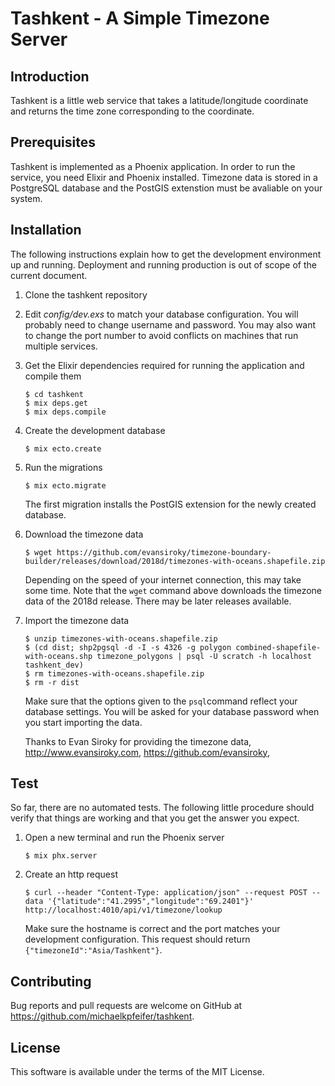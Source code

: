 # Tashkent - A Simple Timezone Server

## Introduction

Tashkent is a little web service that takes a latitude/longitude
coordinate and returns the time zone corresponding to the coordinate.

## Prerequisites

Tashkent is implemented as a Phoenix application. In order to run the
service, you need Elixir and Phoenix installed. Timezone data is
stored in a PostgreSQL database and the PostGIS extenstion must be
avaliable on your system.

## Installation

The following instructions explain how to get the development
environment up and running. Deployment and running production is out
of scope of the current document.

1. Clone the tashkent repository

2. Edit *config/dev.exs* to match your database configuration. You
   will probably need to change username and password. You may also
   want to change the port number to avoid conflicts on machines that
   run multiple services.

3. Get the Elixir dependencies required for running the application
   and compile them

    ```
    $ cd tashkent
    $ mix deps.get
    $ mix deps.compile
    ```

3. Create the development database

    ```
    $ mix ecto.create
    ```

4. Run the migrations

    ```
    $ mix ecto.migrate
    ```

    The first migration installs the PostGIS extension for the newly
    created database.

5. Download the timezone data

    ```
    $ wget https://github.com/evansiroky/timezone-boundary-builder/releases/download/2018d/timezones-with-oceans.shapefile.zip
    ```

    Depending on the speed of your internet connection, this may take
    some time. Note that the `wget` command above downloads the
    timezone data of the 2018d release. There may be later releases
    available.

6. Import the timezone data

    ```
    $ unzip timezones-with-oceans.shapefile.zip
    $ (cd dist; shp2pgsql -d -I -s 4326 -g polygon combined-shapefile-with-oceans.shp timezone_polygons | psql -U scratch -h localhost tashkent_dev)
    $ rm timezones-with-oceans.shapefile.zip
    $ rm -r dist
    ```

    Make sure that the options given to the `psql`command reflect your
    database settings. You will be asked for your database password
    when you start importing the data.

    Thanks to Evan Siroky for providing the timezone data,
    http://www.evansiroky.com, https://github.com/evansiroky,

## Test

So far, there are no automated tests. The following little procedure
should verify that things are working and that you get the answer you
expect.

1. Open a new terminal and run the Phoenix server

    ```
    $ mix phx.server
    ```

2. Create an http request

    ```
    $ curl --header "Content-Type: application/json" --request POST --data '{"latitude":"41.2995","longitude":"69.2401"}' http://localhost:4010/api/v1/timezone/lookup
    ```

    Make sure the hostname is correct and the port matches your
    development configuration. This request should return
    `{"timezoneId":"Asia/Tashkent"}`.

## Contributing

Bug reports and pull requests are welcome on GitHub at
https://github.com/michaelkpfeifer/tashkent.

## License

This software is available under the terms of the MIT License.
